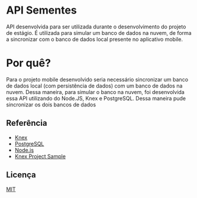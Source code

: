 # API Sementes

API desenvolvida para ser utilizada durante o desenvolvimento do projeto de estágio.
É utilizada para simular um banco de dados na nuvem, de forma a sincronizar com o banco de
dados local presente no aplicativo mobile.

# Por quê?

Para o projeto mobile desenvolvido seria necessário sincronizar um banco de dados local 
(com persistência de dados) com um banco de dados na nuvem. Dessa maneira, para simular o banco na nuvem,
foi desenvolvida essa API utilizando do Node.JS, Knex e PostgreSQL. Dessa maneira pude sincronizar
os dois bancos de dados
## Referência

 - [Knex](http://knexjs.org)
 - [PostgreSQL](https://www.postgresql.org)
 - [Node.js](https://nodejs.org/en/)
 - [Knex Project Sample](https://github.com/robmclarty/knex-express-project-sample)

## Licença

[MIT](https://choosealicense.com/licenses/mit/)

